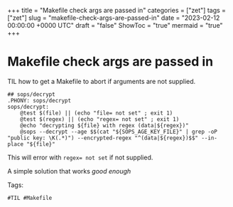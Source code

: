 +++
title = "Makefile check args are passed in"
categories = ["zet"]
tags = ["zet"]
slug = "makefile-check-args-are-passed-in"
date = "2023-02-12 00:00:00 +0000 UTC"
draft = "false"
ShowToc = "true"
mermaid = "true"
+++

# Makefile check args are passed in

TIL how to get a Makefile to abort if arguments are not supplied.

```shell
## sops/decrypt
.PHONY: sops/decrypt
sops/decrypt:
	@test $(file) || (echo "file= not set" ; exit 1)
	@test $(regex) || (echo "regex= not set" ; exit 1)
	@echo "decrypting ${file} with regex (data|${regex})"
	@sops --decrypt --age $$(cat "${SOPS_AGE_KEY_FILE}" | grep -oP "public key: \K(.*)") --encrypted-regex "^(data|${regex})$$" --in-place "${file}"
```

This will error with `regex= not set` if not supplied.

A simple solution that works *good enough*

Tags:

    #TIL #Makefile
